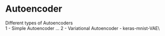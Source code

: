 # Autoencoder
Different types of Autoencoders\
1 - Simple Autoencoder ...
2 - Variational Autoencoder - keras-mnist-VAE\

